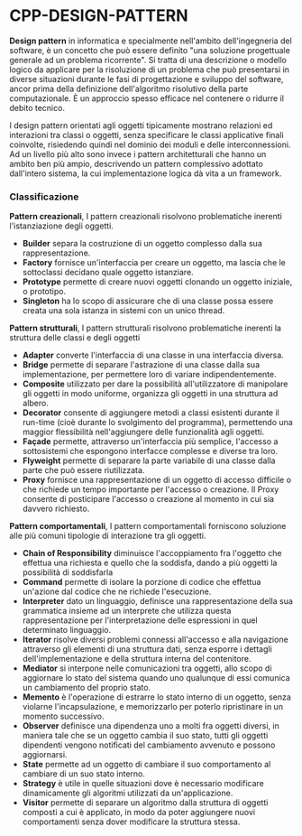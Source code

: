 # CPP-DESIGN-PATTERN

**Design pattern**  in informatica e specialmente nell'ambito dell'ingegneria del software, è un concetto che
 può essere definito "una soluzione progettuale generale ad un problema ricorrente". Si tratta di una descrizione 
 o modello logico da applicare per la risoluzione di un problema che può presentarsi in diverse situazioni durante 
 le fasi di progettazione e sviluppo del software, ancor prima della definizione dell'algoritmo risolutivo della parte
  computazionale. È un approccio spesso efficace nel contenere o ridurre il debito tecnico.

I design pattern orientati agli oggetti tipicamente mostrano relazioni ed interazioni tra classi o oggetti,
senza specificare le classi applicative finali coinvolte, risiedendo quindi nel dominio dei moduli 
e delle interconnessioni. Ad un livello più alto sono invece i pattern architetturali che hanno un ambito
ben più ampio, descrivendo un pattern complessivo adottato dall'intero sistema, la cui implementazione logica 
dà vita a un framework.


### Classificazione
**Pattern creazionali**,
I pattern creazionali risolvono problematiche inerenti l'istanziazione degli oggetti.

- **Builder** separa la costruzione di un oggetto complesso dalla sua rappresentazione.
- **Factory** fornisce un'interfaccia per creare un oggetto, ma lascia che le sottoclassi decidano quale oggetto istanziare.
- **Prototype** permette di creare nuovi oggetti clonando un oggetto iniziale, o prototipo.
- **Singleton** ha lo scopo di assicurare che di una classe possa essere creata una sola istanza in sistemi con un unico thread.

**Pattern strutturali**, I pattern strutturali risolvono problematiche inerenti la struttura delle classi e degli oggetti

- **Adapter** converte l'interfaccia di una classe in una interfaccia diversa.
- **Bridge** permette di separare l'astrazione di una classe dalla sua implementazione, per permettere loro di variare indipendentemente.
- **Composite** utilizzato per dare la possibilità all'utilizzatore di manipolare gli oggetti in modo uniforme, organizza gli oggetti in una struttura ad albero.
- **Decorator** consente di aggiungere metodi a classi esistenti durante il run-time (cioè durante lo svolgimento del programma), permettendo una maggior flessibilità nell'aggiungere delle funzionalità agli oggetti.
- **Façade** permette, attraverso un'interfaccia più semplice, l'accesso a sottosistemi che espongono interfacce complesse e diverse tra loro.
- **Flyweight** permette di separare la parte variabile di una classe dalla parte che può essere riutilizzata.
- **Proxy** fornisce una rappresentazione di un oggetto di accesso difficile o che richiede un tempo importante per l'accesso o creazione. Il Proxy consente di posticipare l'accesso o creazione al momento in cui sia davvero richiesto.

**Pattern comportamentali**, I pattern comportamentali forniscono soluzione alle più comuni tipologie di interazione tra gli oggetti.

- **Chain of Responsibility** diminuisce l'accoppiamento fra l'oggetto che effettua una richiesta e quello che la soddisfa, dando a più oggetti la possibilità di soddisfarla
- **Command** permette di isolare la porzione di codice che effettua un'azione dal codice che ne richiede l'esecuzione.
- **Interpreter** dato un linguaggio, definisce una rappresentazione della sua grammatica insieme ad un interprete che utilizza questa rappresentazione per l'interpretazione delle espressioni in quel determinato linguaggio.
- **Iterator** risolve diversi problemi connessi all'accesso e alla navigazione attraverso gli elementi di una struttura dati, senza esporre i dettagli dell'implementazione e della struttura interna del contenitore.
- **Mediator** si interpone nelle comunicazioni tra oggetti, allo scopo di aggiornare lo stato del sistema quando uno qualunque di essi comunica un cambiamento del proprio stato.
- **Memento** è l'operazione di estrarre lo stato interno di un oggetto, senza violarne l'incapsulazione, e memorizzarlo per poterlo ripristinare in un momento successivo.
- **Observer** definisce una dipendenza uno a molti fra oggetti diversi, in maniera tale che se un oggetto cambia il suo stato, tutti gli oggetti dipendenti vengono notificati del cambiamento avvenuto e possono aggiornarsi.
- **State** permette ad un oggetto di cambiare il suo comportamento al cambiare di un suo stato interno.
- **Strategy** è utile in quelle situazioni dove è necessario modificare dinamicamente gli algoritmi utilizzati da un'applicazione.
- **Visitor** permette di separare un algoritmo dalla struttura di oggetti composti a cui è applicato, in modo da poter aggiungere nuovi comportamenti senza dover modificare la struttura stessa.

